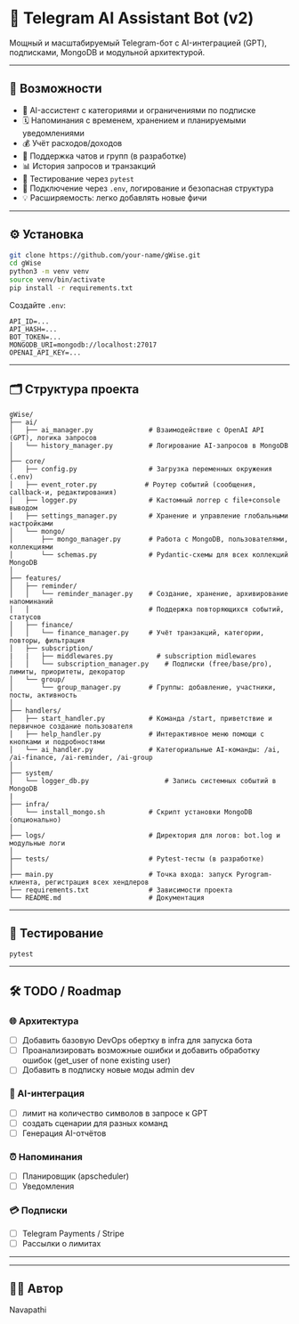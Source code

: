 # 🤖 Telegram AI Assistant Bot (v2)

Мощный и масштабируемый Telegram-бот с AI-интеграцией (GPT), подписками, MongoDB и модульной архитектурой.

---

## 🚀 Возможности

- 🧠 AI-ассистент с категориями и ограничениями по подписке
- 🗓 Напоминания с временем, хранением и планируемыми уведомлениями
- 💰 Учёт расходов/доходов
- 👥 Поддержка чатов и групп (в разработке)
- 📊 История запросов и транзакций
- 🧪 Тестирование через `pytest`
- 🔐 Подключение через `.env`, логирование и безопасная структура
- 💡 Расширяемость: легко добавлять новые фичи

---

## ⚙️ Установка

```bash
git clone https://github.com/your-name/gWise.git
cd gWise
python3 -m venv venv
source venv/bin/activate
pip install -r requirements.txt
```

Создайте `.env`:
```
API_ID=...
API_HASH=...
BOT_TOKEN=...
MONGODB_URI=mongodb://localhost:27017
OPENAI_API_KEY=...
```

---

## 🗂️ Структура проекта

```
gWise/
├── ai/
│   ├── ai_manager.py              # Взаимодействие с OpenAI API (GPT), логика запросов
│   └── history_manager.py         # Логирование AI-запросов в MongoDB
│
├── core/
│   ├── config.py                  # Загрузка переменных окружения (.env)
│   ├── event_roter.py            # Роутер событий (сообщения, callback-и, редактирования)
│   ├── logger.py                  # Кастомный логгер с file+console выводом
│   ├── settings_manager.py        # Хранение и управление глобальными настройками
│   └── mongo/
│       ├── mongo_manager.py       # Работа с MongoDB, пользователями, коллекциями
│       └── schemas.py             # Pydantic-схемы для всех коллекций MongoDB
│
├── features/
│   ├── reminder/
│   │   └── reminder_manager.py    # Создание, хранение, архивирование напоминаний
│   │                              # Поддержка повторяющихся событий, статусов
│   ├── finance/
│   │   └── finance_manager.py     # Учёт транзакций, категории, повторы, фильтрация
│   ├── subscription/
|   |   ├── middlewares.py           # subscription midlewares
│   │   └── subscription_manager.py    # Подписки (free/base/pro), лимиты, приоритеты, декоратор
│   └── group/
│       └── group_manager.py       # Группы: добавление, участники, посты, активность
│
├── handlers/
│   ├── start_handler.py           # Команда /start, приветствие и первичное создание пользователя
│   ├── help_handler.py            # Интерактивное меню помощи с кнопками и подробностями
│   └── ai_handler.py              # Категориальные AI-команды: /ai, /ai-finance, /ai-reminder, /ai-group
│
├── system/
│   └── logger_db.py                   # Запись системных событий в MongoDB
|
├── infra/
│   └── install_mongo.sh           # Скрипт установки MongoDB (опционально)
│
├── logs/                          # Директория для логов: bot.log и модульные логи
│
├── tests/                         # Pytest-тесты (в разработке)
│
├── main.py                        # Точка входа: запуск Pyrogram-клиента, регистрация всех хендлеров
├── requirements.txt               # Зависимости проекта
└── README.md                      # Документация

```

---

## 🧪 Тестирование

```bash
pytest
```

---

## 🛠 TODO / Roadmap

### 🌐 Архитектура
- [ ] Добавить базовую DevOps обертку в infra для запуска бота
- [ ] Проанализировать возможные ошибки и добавить обработку ошибок (get_user of none existing user)
- [ ] Добавить в подписку новые моды admin dev

### 🤖 AI-интеграция
- [ ] лимит на количество символов в запросе к GPT
- [ ] создать сценарии для разных команд
- [ ] Генерация AI-отчётов

### ⏰ Напоминания
- [ ] Планировщик (apscheduler)
- [ ] Уведомления

### 💳 Подписки
- [ ] Telegram Payments / Stripe
- [ ] Рассылки о лимитах

---



---

## 👨‍💻 Автор
Navapathi
